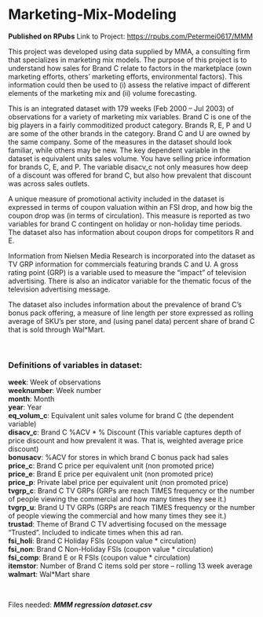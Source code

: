 # Marketing-Mix-Modeling

**Published on RPubs**
Link to Project: https://rpubs.com/Petermei0617/MMM

This project was developed using data supplied by MMA, a consulting firm that specializes in marketing mix models. The purpose of this project is to understand how sales for Brand C relate to factors in the marketplace (own marketing efforts, others’ marketing efforts, environmental factors). This information could then be used to (i) assess the relative impact of different elements of the marketing mix and (ii) volume forecasting.

This is an integrated dataset with 179 weeks (Feb 2000 – Jul 2003) of observations for a variety of marketing mix variables. Brand C is one of the big players in a fairly commoditized product category. Brands R, E, P and U are some of the other brands in the category. Brand C and U are owned by the same company. Some of the measures in the dataset should look familiar, while others may be new. The key dependent variable in the dataset is equivalent units sales volume. You have selling price information for brands C, E, and P. The variable disacv_c not only measures how deep of a discount was offered for brand C, but also how prevalent that discount was across sales outlets.

A unique measure of promotional activity included in the dataset is expressed in terms of coupon valuation within an FSI drop, and how big the coupon drop was (in terms of circulation). This measure is reported as two variables for brand C contingent on holiday or non-holiday time periods. The dataset also has information about coupon drops for competitors R and E.

Information from Nielsen Media Research is incorporated into the dataset as TV GRP information for commercials featuring brands C and U. A gross rating point (GRP) is a variable used to measure the “impact” of television advertising. There is also an indicator variable for the thematic focus of the television advertising message.

The dataset also includes information about the prevalence of brand C’s bonus pack offering, a measure of line length per store expressed as rolling average of SKU’s per store, and (using panel data) percent share of brand C that is sold through Wal*Mart.

<br>

### Definitions of variables in dataset:

**week**: Week of observations <br>
**weeknumber**: Week number <br>
**month**: Month <br>
**year**: Year <br>
**eq_volum_c**: Equivalent unit sales volume for brand C (the dependent variable) <br>
**disacv_c**: Brand C %ACV * % Discount (This variable captures depth of price discount and how prevalent it was. That is, weighted average price discount) <br>
**bonusacv**: %ACV for stores in which brand C bonus pack had sales <br>
**price_c**: Brand C price per equivalent unit (non promoted price) <br>
**price_e**: Brand E price per equivalent unit (non promoted price) <br>
**price_p**: Private label price per equivalent unit (non promoted price) <br>
**tvgrp_c**: Brand C TV GRPs (GRPs are reach TIMES frequency or the number of people viewing the commercial and how many times they see it.) <br>
**tvgrp_u**: Brand U TV GRPs (GRPs are reach TIMES frequency or the number of people viewing the commercial and how many times they see it.) <br>
**trustad**: Theme of Brand C TV advertising focused on the message “Trusted”. Included to indicate times when this ad ran. <br>
**fsi_holi**: Brand C Holiday FSIs (coupon value * circulation) <br>
**fsi_non**: Brand C Non-Holiday FSIs (coupon value * circulation) <br>
**fsi_comp**: Brand E or R FSIs (coupon value * circulation) <br>
**itemstor**: Number of Brand C items sold per store – rolling 13 week average <br>
**walmart**: Wal*Mart share

<br>

Files needed: ***MMM regression dataset.csv***
